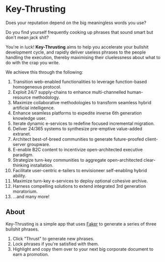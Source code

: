# Key-Thrusting
Does your reputation depend on the big meaningless words you use?

Do you find yourself frequently cooking up phrases that sound smart but don't mean jack shit?

You're in luck! **Key-Thrusting** aims to help you accelerate your bullshit development cycle, and rapidly deliver useless phrases to the people handling the execution, thereby maximising their cluelessness about what to do with the crap you write.

We achieve this through the following:

1. Transition web-enabled functionalities to leverage function-based homogeneous protocol.
2. Exploit 24/7 supply-chains to enhance multi-channelled human-resource methodology.
3. Maximize collaborative methodologies to transform seamless hybrid artificial intelligence.
4. Enhance seamless platforms to expedite inverse 6th generation knowledge user.
5. Iterate dynamic e-services to redefine focused incremental migration.
6. Deliver 24/365 systems to synthesize pre-emptive value-added extranet.
7. Architect best-of-breed communities to generate future-proofed client-server groupware.
8. E-enable B2C content to incentivize open-architected executive paradigm.
9. Strategize turn-key communities to aggregate open-architected clear-thinking installation.
10. Facilitate user-centric e-tailers to envisioneer self-enabling hybrid ability.
11. Maximize turn-key e-services to deploy optional cohesive archive.
12. Harness compelling solutions to extend integrated 3rd generation moratorium.
13. ...and many more!

## About
Key-Thrusting is a simple app that uses [Faker](https://fakerjs.dev/) to generate a series of three bullshit phrases.

1. Click "Thrust" to generate new phrases.
2. Lock phrases if you're satisfied with them.
3. Highlight and copy them over to your next big corporate document to earn a promotion.